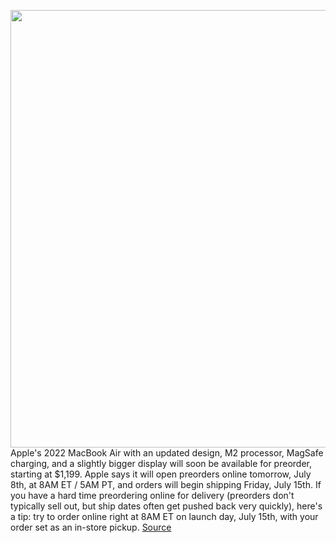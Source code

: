 <img src='https://cdn.vox-cdn.com/thumbor/wDec_NDCCex_NLnYNClb4ToTrQM=/0x0:2000x1125/1200x0/filters:focal(0x0:2000x1125):no_upscale()/cdn.vox-cdn.com/uploads/chorus_asset/file/23610768/2022mbam2specbento.jpg' width='700px' /><br/>
Apple's 2022 MacBook Air with an updated design, M2 processor, MagSafe charging, and a slightly bigger display will soon be available for preorder, starting at $1,199. Apple says it will open preorders online tomorrow, July 8th, at 8AM ET / 5AM PT, and orders will begin shipping Friday, July 15th. If you have a hard time preordering online for delivery (preorders don't typically sell out, but ship dates often get pushed back very quickly), here's a tip: try to order online right at 8AM ET on launch day, July 15th, with your order set as an in-store pickup.
<a href='https://www.theverge.com/23148516/apple-macbook-air-2022-preorder-buy-price-release-date'> Source <a/>